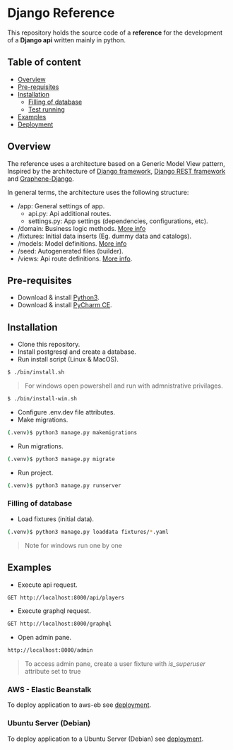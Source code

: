 # Django Reference

This repository holds the source code of a **reference** for the development of a **Django api** written mainly in python.

## Table of content

-   [Overview](#overview)
-   [Pre-requisites](#pre-requisites)
-   [Installation](#installation)
    -   [Filling of database](#filling-of-database)
    -   [Test running](#test-running)
-   [Examples](#examples)
-   [Deployment](#deployment)
    
## Overview

The reference uses a architecture based on a Generic Model View pattern, Inspired by the architecture of [Django framework](https://www.djangoproject.com), [Django REST framework](https://www.django-rest-framework.org) and [Graphene-Django](https://docs.graphene-python.org/projects/django/en/latest/).

In general terms, the architecture uses the following structure:

-   /app: General settings of app.
    -   api.py: Api additional routes.
    -   settings.py: App settings (dependencies, configurations, etc).
-   /domain: Business logic methods. [More info](./domain/_guides.md)
-   /fixtures: Initial data inserts (Eg. dummy data and catalogs).
-   /models: Model definitions. [More info](./models/_guides.md)
-   /seed: Autogenerated files (builder).
-   /views: Api route definitions. [More info](./views/_guides.md).

## Pre-requisites

-   Download & install [Python3](https://www.python.org/downloads/).
-   Download & install [PyCharm CE](https://www.jetbrains.com/pycharm/download/).

## Installation

-   Clone this repository.
-   Install postgresql and create a database.
-   Run install script (Linux & MacOS).
```bash
$ ./bin/install.sh
```
>   For windows open powershell and run with admnistrative privilages.
```bash
$ ./bin/install-win.sh
```

-   Configure .env.dev file attributes.
-   Make migrations.
```bash
(.venv)$ python3 manage.py makemigrations
```

-   Run migrations.
```bash
(.venv)$ python3 manage.py migrate
```

-   Run project.
```bash
(.venv)$ python3 manage.py runserver
```

### Filling of database 

-   Load fixtures (initial data).
```bash
(.venv)$ python3 manage.py loaddata fixtures/*.yaml
```
>  Note for windows run one by one

## Examples

-   Execute api request.
```bash
GET http://localhost:8000/api/players
```

-   Execute graphql request.
```bash
GET http://localhost:8000/graphql
```

-   Open admin pane.
```bash
http://localhost:8000/admin
```
>   To access admin pane, create a user fixture with *is_superuser* attribute set to true 


### AWS - Elastic Beanstalk

To deploy application to aws-eb see [deployment](bin/aws-eb/deployment.md).

### Ubuntu Server (Debian)

To deploy application to a Ubuntu Server (Debian) see [deployment](./bin/ubuntu/deployment.md).
